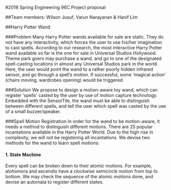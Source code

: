 #2018 Spring Engineering 96C Project proposal 

##Team members: Wilson Jusuf, Varun Narayanan & Hanif Lim

##Harry Potter Wand

###Problem
Many Harry Potter wands available for sale are static. They do not have any interactivity, which forces the  user to use his/her imagination to cast spells. According to our research, the most interactive Harry Potter wand available so far is the one for sale in Universal Studios Hollywood. Theme park goers may purchase a wand, and go to one of the designated spell-casting locations in almost any Universal Studios park in the world. Here, the user would point the wand to a rather poorly hidden infrared sensor, and go through a spell’s motion. If successful, some ‘magical action’ (chairs moving, wardrobes opening) would be triggered.

###Solution
We propose to design a motion-aware toy wand, which can register ‘spells’ casted by the user by use of motion capture technology. Embedded with the SensorTile, the wand must be able to distinguish between different spells, and tell the user which spell was casted by the use of a small buzzer/speaker.

###Spell Motion Registration
In order for the wand to be motion-aware, it needs a method to distinguish different motions. There are 25 popular incantations available in the Harry Potter World. Due to the high rise in complexity, we will not be registering all incantations. We devise two methods for the wand to learn spell motions:

#### 1. State Machine
Every spell can be broken down to their atomic motions. For example, alohomora and ascendio have a clockwise semicircle motion from top to bottom. We may check the sequence of the atomic motions done, and devise an automata to register different states.

